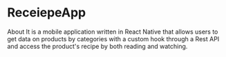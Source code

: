 # ReceiepeApp
About It is a mobile application written in React Native that allows users to get data on products by categories with a custom hook through a Rest API and access the product's recipe by both reading and watching.
